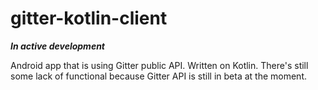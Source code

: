 # gitter-kotlin-client

**_In active development_**

Android app that is using Gitter public API. Written on Kotlin. There's still some lack of functional because Gitter API is still in beta at the moment.
